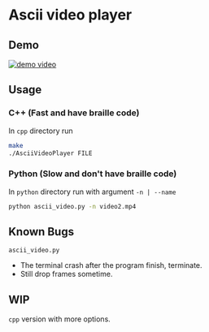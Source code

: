 # Ascii video player

## Demo
[![demo video](https://img.youtube.com/vi/g5M4U-x5d1A/0.jpg)](https://www.youtube.com/watch?v=g5M4U-x5d1A)

## Usage
### C++ (Fast and have braille code)
In `cpp` directory run

```sh
make
./AsciiVideoPlayer FILE
```

### Python (Slow and don't have braille code)
In `python` directory run with argument `-n | --name`

```sh
python ascii_video.py -n video2.mp4
```

## Known Bugs

`ascii_video.py`

-   The terminal crash after the program finish, terminate.
-   Still drop frames sometime.

## WIP
`cpp` version with more options.
